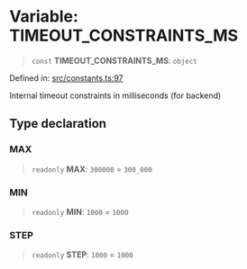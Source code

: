 # Variable: TIMEOUT\_CONSTRAINTS\_MS

> `const` **TIMEOUT\_CONSTRAINTS\_MS**: `object`

Defined in: [src/constants.ts:97](https://github.com/Nick2bad4u/Uptime-Watcher/blob/2a45eeb1723f8f7089001af2c92aa07d82dfe7e4/src/constants.ts#L97)

Internal timeout constraints in milliseconds (for backend)

## Type declaration

### MAX

> `readonly` **MAX**: `300000` = `300_000`

### MIN

> `readonly` **MIN**: `1000` = `1000`

### STEP

> `readonly` **STEP**: `1000` = `1000`
